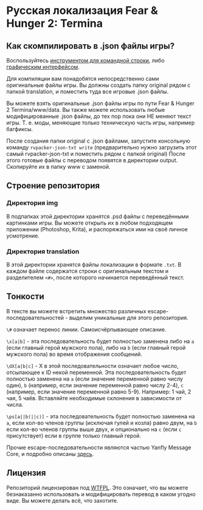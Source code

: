 # Русская локализация Fear & Hunger 2: Termina

## Как скомпилировать в .json файлы игры?

Воспользуйтесь [инструментом для командной строки](https://github.com/savannstm/rvpacker-json-txt), либо [графическим интерфейсом](https://github.com/savannstm/rpgm-translation-gui).

Для компиляции вам понадобятся непосредственно сами оригинальные файлы игры. Вы должны создать папку original рядом с папкой translation, и поместить туда все игровые .json файлы.

Вы можете взять оригинальные .json файлы игры по пути Fear & Hunger 2 Termina/www/data. Вы также можете использовать любые модифицированные .json файлы, до тех пор пока они НЕ меняют текст игры. Т. е. моды, меняющие только техническую часть игры, например багфиксы.

После создания папки original с .json файлами, запустите консольную команду `rvpacker-json-txt write` (предварительно нужно загрузить этот самый rvpacker-json-txt и поместить рядом с папкой original)
После этого готовые файлы с переводом появятся в директории output. Скопируйте их в папку www с заменой.

## Строение репозитория

### Директория img

В подпапках этой директории хранятся .psd файлы с переведёнными картинками игры. Вы можете открыть их в любом подходящем приложении (Photoshop, Krita), и распоряжаться ими на своё личное усмотрение.

### Директория translation

В этой директории хранятся файлы локализации в формате `.txt`.
В каждом файле содержатся строки с оригинальным текстом и разделителем `<#>`, после которого начинается переведённый текст.

## Тонкости

В тексте вы можете встретить множество различных escape-последовательностей - выделим уникальные для этого репозитория.

`\#` означает перенос линии. Самоисчёрпывающее описание.

`\x[a|b]` - эта последовательность будет полностью заменена либо на `a` (если главный герой мужского пола), либо на `b` (если главный герой мужского пола) во время отображения сообщений.

`\dX[a|b|c]` - X в этой последовательности означает любое число, отсылающее к ID некой переменной. Эта последовательность будет полностью заменена на `a` (если значение переменной равно числу один), `b` (например, если значение переменной равно числу 2-4), `c` (например, если значение переменной равно 5-9). Например: 1 чай, 2 чая, 5 чаёв. Вставляйте необходимые склонения в зависимости от числа.

`\ps[a||b(||c)]` - эта последовательность будет полностью заменена на `a`, если кол-во членов группы (исключая гулей и козла) равно двум, на `b` если кол-во членов группы выше двух, и опционально на `c` (если `c` присутствует) если в группе только главный герой.

Прочие escape-последовательности являются частью Yanfly Message Core, и подробно описаны [здесь](<http://www.yanfly.moe/wiki/Message_Core_(YEP)>).

## Лицензия

Репозиторий лицензирован под [WTFPL](http://www.wtfpl.net/).
Это означает, что вы можете безнаказанно использовать и модифицировать перевод в каком угодно виде. Вы можете делать всё, что захотите.
